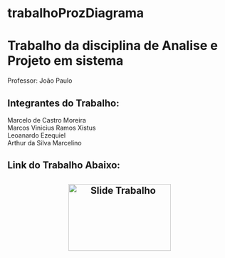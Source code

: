 # trabalhoProzDiagrama

<h1>Trabalho da disciplina de Analise e Projeto em sistema</h1>

Professor: João Paulo


<h2>Integrantes do Trabalho:</h2>

Marcelo de Castro Moreira<br>
Marcos Vinicius Ramos Xistus<br>
Leoanardo Ezequiel<br>
Arthur da Silva Marcelino<br>


<h2>Link do Trabalho Abaixo:<h2>

<div align="center">

  <a href="https://www.figma.com/slides/xDyJ8QtKSHeCI7ODInnQnP/Analise-e-Valida%C3%A7%C3%A3o-UX?node-id=1-8&t=GiS8MiAZvJepJRsr-1" target="_blank">
    <img src="https://th.bing.com/th/id/OIP.LkWZKkAwJnumGjsycV4uJwHaFj?rs=1&pid=ImgDetMain" alt="Slide Trabalho" height="150" width="230">
  </a>

</div>
